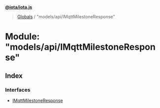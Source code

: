 **[@iota/iota.js](../README.md)**

> [Globals](../README.md) / "models/api/IMqttMilestoneResponse"

# Module: "models/api/IMqttMilestoneResponse"

## Index

### Interfaces

* [IMqttMilestoneResponse](../interfaces/_models_api_imqttmilestoneresponse_.imqttmilestoneresponse.md)
